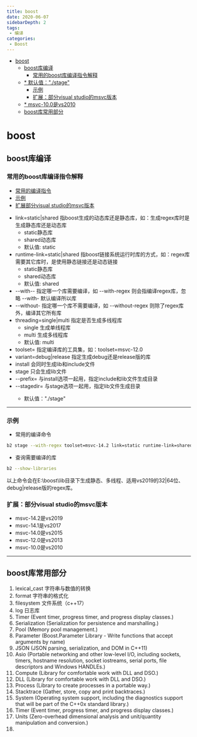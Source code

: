 ```yaml
---
title: boost
date: 2020-06-07
sidebarDepth: 2
tags:
 - 编译
categories:
 - Boost
---
```

- [boost](#boost)
  - [boost库编译](#boost库编译)
    - [常用的boost库编译指令解释](#常用的boost库编译指令解释)
  - [* 默认值："./stage"](#-默认值stage)
    - [示例](#示例)
    - [扩展：部分visual studio的msvc版本](#扩展部分visual-studio的msvc版本)
  - [* msvc-10.0是vs2010](#-msvc-100是vs2010)
  - [boost库常用部分](#boost库常用部分)
# boost
## boost库编译
### 常用的boost库编译指令解释
- [常用的编译指令](#常用的编译指令)
- [示例](#示例)
- [扩展部分visual studio的msvc版本](#扩展:部分visual&nbsp;studio的msvc版本)
* link=static|shared 指boost生成的动态库还是静态库，如：生成regex库时是生成静态库还是动态库
  * static静态库
  * shared动态库
  * 默认值: static
* runtime-link=static|shared 指boost链接系统运行时库的方式，如：regex库需要其它库时，是使用静态链接还是动态链接
  * static静态库
  * shared动态库
  * 默认值: shared
* --with--<library> 指定哪一个库需要编译，如 --with-regex 则会指编译regex库，忽略 --with- 默认编译所以库
* --without-<library> 指定哪一个库不需要编译，如 --without-regex 则除了regex库外，编译其它所有库
* threading=single|multi 指定是否生成多线程库
  * single 生成单线程库
  * multi 生成多线程库
  * 默认值: multi
* toolset=<toolset>         指定编译库的工具集，如：toolset=msvc-12.0
* variant=debug|release   指定生成debug还是release版的库
* install 会同时生成lib和include文件
* stage 只会生成lib文件
* --prefix=<INSTALLDIR> 与install选项一起用，指定include和lib文件生成目录
* --stagedir=<STAGEDIR> 与stage选项一起用，指定lib文件生成目录
  * 默认值："./stage"
------------------------
### 示例
* 常用的编译命令
```sh
b2 stage --with-regex toolset=msvc-14.2 link=static runtime-link=shared --stagedir="E:\boost\lib"
```
* 查询需要编译的库
```sh
b2 --show-libraries
```
以上命令会在E:\boost\lib目录下生成静态、多线程、适用vs2019的32|64位、debug|release版的regex库。
### 扩展：部分visual studio的msvc版本
* msvc-14.2是vs2019 
* msvc-14.1是vs2017
* msvc-14.0是vs2015
* msvc-12.0是vs2013
* msvc-10.0是vs2010
-----------------------
## boost库常用部分

1. lexical_cast 字符串与数值的转换
2. format 字符串的格式化
3. filesystem 文件系统（c++17）
4. log 日志库
5. Timer (Event timer, progress timer, and progress display classes.)
6. Serialization (Serialization for persistence and marshalling.)
7. Pool (Memory pool management.)
8. Parameter (Boost.Parameter Library - Write functions that accept arguments by name)
9.  JSON (JSON parsing, serialization, and DOM in C++11)
10. Asio (Portable networking and other low-level I/O, including sockets, timers, hostname resolution, socket iostreams, serial ports, file descriptors and Windows HANDLEs.)
11. Compute (Library for comfortable work with DLL and DSO.)
12. DLL (Library for comfortable work with DLL and DSO.)
13. Process (Library to create processes in a portable way.)
14. Stacktrace (Gather, store, copy and print backtraces.)
15. System (Operating system support, including the diagnostics support that will be part of the C++0x standard library.)
16. Timer (Event timer, progress timer, and progress display classes.) 
17. Units (Zero-overhead dimensional analysis and unit/quantity manipulation and conversion.)
18. 